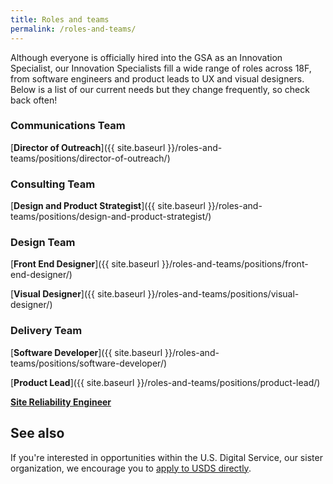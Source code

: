 ```yaml
---
title: Roles and teams
permalink: /roles-and-teams/
---
```

Although everyone is officially hired into the GSA as an Innovation Specialist, our Innovation Specialists fill a wide range of roles across 18F, from software engineers and product leads to UX and visual designers. Below is a list of our current needs but they change frequently, so check back often!

### Communications Team
[**Director of Outreach**]({{ site.baseurl }}/roles-and-teams/positions/director-of-outreach/)

### Consulting Team
[**Design and Product Strategist**]({{ site.baseurl }}/roles-and-teams/positions/design-and-product-strategist/)

### Design Team

[**Front End Designer**]({{ site.baseurl }}/roles-and-teams/positions/front-end-designer/)

[**Visual Designer**]({{ site.baseurl }}/roles-and-teams/positions/visual-designer/)

### Delivery Team

[**Software Developer**]({{ site.baseurl }}/roles-and-teams/positions/software-developer/)

[**Product Lead**]({{ site.baseurl }}/roles-and-teams/positions/product-lead/)

[**Site Reliability Engineer**](https://pages.18f.gov/joining-18f/roles-and-teams/positions/site-reliability-engineer/)

## See also
If you're interested in opportunities within the U.S. Digital Service, our sister organization, we encourage you to [apply to USDS directly](https://www.whitehouse.gov/digital/united-states-digital-service).
